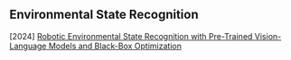 ## Environmental State Recognition

[2024] [Robotic Environmental State Recognition with Pre-Trained Vision-Language Models and Black-Box Optimization](https://arxiv.org/abs/2409.17519)
